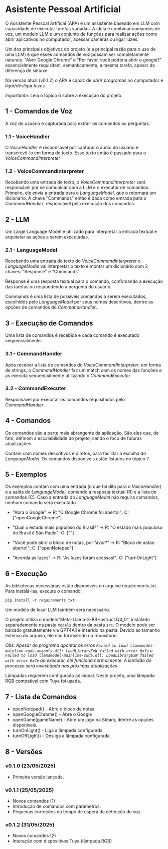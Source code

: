 # Asistente Pessoal Artificial
O Assistente Pessoal Artifical (APA) é um assistente baseado em LLM com capacidade de executar tarefas variadas. A ideia é combinar comandos de voz, um modelo LLM e um conjunto de funções para realizar ações como abrir aplicativos no computador, acessar câmeras ou ligar luzes.

Um dos principais objetivos do projeto (e a principal razão para o uso de uma LLM) é que esses comandos de voz possam ser completamente naturais. "Abrir Google Chrome" e "Por favor, você poderia abrir o google?" essencialmente requisitam, semanticamente, a mesma tarefa, apesar da diferença de sintaxe.

Na versão atual (v0.1.2) o APA é capaz de *abrir programas* no computador e *ligar/desligar luzes*.

*Importante*: Leia o tópico 6 sobre a execução do projeto.
## 1 - Comandos de Voz
A voz do usuário é capturada para extrair os comandos ou perguntas.

### 1.1 - VoiceHandler
O *VoiceHandler* é responsável por capturar o áudio do usuário e transcrevê-lo em forma de texto. Esse texto então é passado para o *VoiceCommandInterpreter*

### 1.2 - VoiceCommandInterpreter
Recebendo uma entrada de texto, o *VoiceCommandInterpreter* será responsável por se comunicar com a LLM e o executor de comandos.
Primeiro, ele envia a entrada para o *LanguageModel*, que o retornará um dicionário. A chave "Commands" então é dada como entrada para o *CommandHandler*, responsável pela execução dos comandos.

## 2 - LLM
Um Large Language Model é utilizado para interpretar a entrada textual e arquitetar as ações a serem executadas.

### 2.1 - LanguageModel
Recebendo uma entrada de texto do *VoiceCommandInterpreter* o *LanguageModel* vai interpretar o texto e montar um dicionário com 2 chaves: "Response" e "Commands".

Response é uma resposta textual para o comando, confirmando a execução das tarefas ou respondendo a pergunta do usuário.

Commands é uma lista de possíveis comandos a serem executados, escolhidos pelo *LanguageModel* por seus nomes descritivos, dentre as opções de comandos do *CommandHandler*.

## 3 - Execução de Comandos
Uma lista de comandos é recebida e cada comando é executado sequencialmente.

### 3.1 - CommandHandler
Após receber a lista de comandos do *VoiceCommandInterpreter*, em forma de strings, o *CommandHandler* faz um match com os nomes das funções e as executa sequencialmente utilizando o *CommandExecuter*

### 3.2 - CommandExecuter
Responsável por executar os comandos requisitados pelo *CommandHandler*.

## 4 - Comandos
Os comandos são a parte mais abrangente da aplicação. São eles que, de fato, definem a escalabilidade do projeto, sendo o foco de futuras atualizações.

Contam com nomes descritivos e diretos, para facilitar a escolha do *LanguageModel*. Os comandos disponíveis estão listados no tópico 7.


## 5 - Exemplos
Os exemplos contam com uma entrada (o que foi dito para o *VoiceHandler*) e a saída do *LanguageModel*, contendo a resposta textual (R) e a lista de comandos (C). Caso a entrada do *LanguageModel* não requira comandos, nenhum comando será executado.

* "Abra o Google" -> R: "O Google Chrome foi aberto!"; C: ["openGoogleChrome"].

* "Qual o estado mais populoso do Brasil?" -> R: "O estado mais populoso do Brasil é São Paulo"; C: [""]

* "Você pode abrir o bloco de notas, por favor?" -> R: "Bloco de notas aberto!"; C: ["openNotepad"]

* "Acenda as luzes" -> R: "As luzes foram acessas!"; C: ["turnOnLight"]

## 6 - Execução
As bibliotecas necessárias estão disponíveis no arquivo requirements.txt. Para instalá-las, execute o comando:

`pip install -r requirements.txt`

Um modelo de local LLM também será necessário.

O projeto utiliza o modelo"Meta-Llama-3-8B-Instruct.Q4_0", instalado separadamente na pasta `models` dentro da pasta `src`. O modelo pode ser baixado gratuitamente via GPT4All e inserido na pasta. Devido ao tamanho extenso do arquivo, ele não foi inserido no repositório.

*Obs: Apesar do programa apontar os erros `Failed to load llamamodel-mainline-cuda-avxonly.dll: LoadLibraryExW failed with error 0x7e` e `Failed to load llamamodel-mainline-cuda.dll: LoadLibraryExW failed with error 0x7e` ao executar, ele funciona normalmente. A lentidão do processo será investidada nas próximas atualizações*

Lâmpadas requerem configurção adicional. Neste projeto, uma lâmpada RGB compatível com Tuya foi usada.

## 7 - Lista de Comandos
- openNotepad() - Abre o bloco de notas
- openGoogleChrome() - Abre o Google
- openGame(gameName) - Abre um jogo na Steam, dentre as opções disponíveis.
- turnOnLight() - Liga a lâmpada configurada
- turnOffLight() - Desliga a lâmpada configurada


## 8 - Versões
### v0.1.0 (23/05/2025)
- Primeira versão lançada.

### v0.1.1 (25/05/2025)
- Novos comandos (1)
- Introdução de comandos com parâmetros.
- Pequenas correções no tempo de espera da detecção de voz.

### v0.1.2 (31/05/2025)
- Novos comandos (2)
- Interação com dispositivos Tuya (lâmpada RGB)